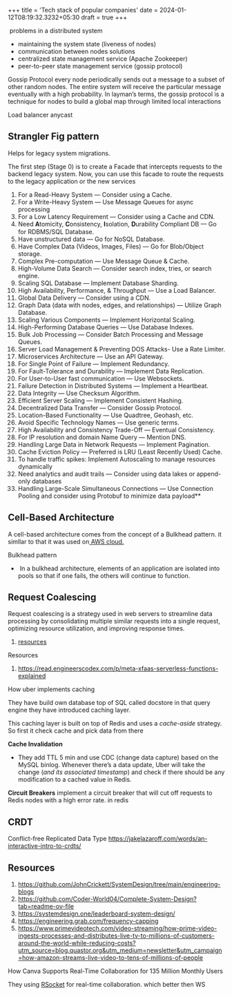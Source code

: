 +++
title = 'Tech stack of popular companies'
date  = 2024-01-12T08:19:32.3232+05:30
draft = true
+++


 problems in a distributed system 
- maintaining the system state (liveness of nodes)
- communication between nodes
solutions
- centralized state management service (Apache Zookeeper)
- peer-to-peer state management service  (gossip protocol)

Gossip Protocol 
every node periodically sends out a message to a subset of other random nodes. The entire system will receive the particular message eventually with a high probability. In layman’s terms, the gossip protocol is a technique for nodes to build a global map through limited local interactions



Load balancer anycast

## Strangler Fig pattern

Helps for legacy system migrations.

The first step (Stage 0) is to create a Facade that intercepts requests to the backend legacy system. Now, you can use this facade to route the requests to the legacy application or the new services



1. For a Read-Heavy System — Consider using a Cache.  
2. For a Write-Heavy System — Use Message Queues for async processing  
3. For a Low Latency Requirement — Consider using a Cache and CDN.  
4. Need 𝐀tomicity, 𝐂onsistency, 𝐈solation, 𝐃urability Compliant DB — Go for RDBMS/SQL Database.  
5. Have unstructured data — Go for NoSQL Database.  
6. Have Complex Data (Videos, Images, Files) — Go for Blob/Object storage.  
7. Complex Pre-computation — Use Message Queue & Cache.  
8. High-Volume Data Search — Consider search index, tries, or search engine.  
9. Scaling SQL Database — Implement Database Sharding.  
10. High Availability, Performance, & Throughput — Use a Load Balancer.  
11. Global Data Delivery — Consider using a CDN.  
12. Graph Data (data with nodes, edges, and relationships) — Utilize Graph Database.  
13. Scaling Various Components — Implement Horizontal Scaling.  
14. High-Performing Database Queries — Use Database Indexes.  
15. Bulk Job Processing — Consider Batch Processing and Message Queues.  
16. Server Load Management & Preventing DOS Attacks- Use a Rate Limiter.
17. Microservices Architecture — Use an API Gateway.  
18. For Single Point of Failure — Implement Redundancy.  
19. For Fault-Tolerance and Durability — Implement Data Replication.  
20. For User-to-User fast communication — Use Websockets.  
21. Failure Detection in Distributed Systems — Implement a Heartbeat.  
22. Data Integrity — Use Checksum Algorithm.  
23. Efficient Server Scaling — Implement Consistent Hashing.  
24. Decentralized Data Transfer — Consider Gossip Protocol.  
25. Location-Based Functionality — Use Quadtree, Geohash, etc.  
26. Avoid Specific Technology Names — Use generic terms.  
27. High Availability and Consistency Trade-Off — Eventual Consistency.  
28. For IP resolution and domain Name Query — Mention DNS.  
29. Handling Large Data in Network Requests — Implement Pagination.  
30. Cache Eviction Policy — Preferred is LRU (Least Recently Used) Cache.  
31. To handle traffic spikes: Implement Autoscaling to manage resources dynamically  
32. Need analytics and audit trails — Consider using data lakes or append-only databases  
33. Handling Large-Scale Simultaneous Connections — Use Connection Pooling and consider using Protobuf to minimize data payload**

##  Cell-Based Architecture

A cell-based architecture comes from the concept of a Bulkhead pattern. it simllar to that it was used on[ AWS cloud.](https://docs.aws.amazon.com/wellarchitected/latest/reducing-scope-of-impact-with-cell-based-architecture/what-is-a-cell-based-architecture.html) 

Bulkhead pattern
-  In a bulkhead architecture, elements of an application are isolated into pools so that if one fails, the others will continue to function.

## Request Coalescing

Request coalescing is a strategy used in web servers to streamline data processing by consolidating multiple similar requests into a single request, optimizing resource utilization, and improving response times.
1. [resources](https://medium.com/@atarax/request-coalescing-a-shield-against-traffic-spikes-implementation-in-go-8d6cb3258630)


Resources
1. https://read.engineerscodex.com/p/meta-xfaas-serverless-functions-explained 



How uber implements caching

They have build own database top of SQL called docstore in that query engine they have introduced caching layer. 

This caching layer is built on top of Redis and uses a _cache-aside_ strategy.
So first it check cache and pick data from there

**Cache Invalidation**
- They add TTL 5 min and use CDC (change data capture) based on the MySQL binlog. Whenever there’s a data update, Uber will take the change (_and its associated timestamp_) and check if there should be any modification to a cached value in Redis.

**Circuit Breakers**
implement a circuit breaker that will cut off requests to Redis nodes with a high error rate. in redis


## CRDT
Conflict-free Replicated Data Type 
https://jakelazaroff.com/words/an-interactive-intro-to-crdts/  
## Resources
1.  https://github.com/JohnCrickett/SystemDesign/tree/main/engineering-blogs
2. https://github.com/Coder-World04/Complete-System-Design?tab=readme-ov-file
3. https://systemdesign.one/leaderboard-system-design/
4. https://engineering.grab.com/frequency-capping
5. https://www.primevideotech.com/video-streaming/how-prime-video-ingests-processes-and-distributes-live-tv-to-millions-of-customers-around-the-world-while-reducing-costs?utm_source=blog.quastor.org&utm_medium=newsletter&utm_campaign=how-amazon-streams-live-video-to-tens-of-millions-of-people



How Canva Supports Real-Time Collaboration for 135 Million Monthly Users

They using  [RSocket](https://rsocket.io/) for real-time collaboration. which better then WS